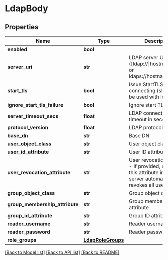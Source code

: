 # LdapBody

## Properties
Name | Type | Description | Notes
------------ | ------------- | ------------- | -------------
**enabled** | **bool** |  | [optional] 
**server_uri** | **str** | LDAP server URI ([ldap://]hostname[:port] or ldaps://hostname[:port]) | [optional] 
**start_tls** | **bool** | Issue StartTLS after connecting (should not be used with ldaps://) | [optional] 
**ignore_start_tls_failure** | **bool** | Ignore start TLS failure | [optional] 
**server_timeout_secs** | **float** | LDAP connection timeout in seconds | [optional] 
**protocol_version** | **float** | LDAP protocol version | [optional] 
**base_dn** | **str** | Base DN | [optional] 
**user_object_class** | **str** | User object class | [optional] 
**user_id_attribute** | **str** | User ID attribute | [optional] 
**user_revocation_attribute** | **str** | User revocation attribute - If provided, updating this attribute in the LDAP server automatically revokes all user tokens | [optional] 
**group_object_class** | **str** | Group object class | [optional] 
**group_membership_attribute** | **str** | Group membership attribute | [optional] 
**group_id_attribute** | **str** | Group ID attribute | [optional] 
**reader_username** | **str** | Reader username | [optional] 
**reader_password** | **str** | Reader password | [optional] 
**role_groups** | [**LdapRoleGroups**](LdapRoleGroups.md) |  | [optional] 

[[Back to Model list]](../README.md#documentation-for-models) [[Back to API list]](../README.md#documentation-for-api-endpoints) [[Back to README]](../README.md)

